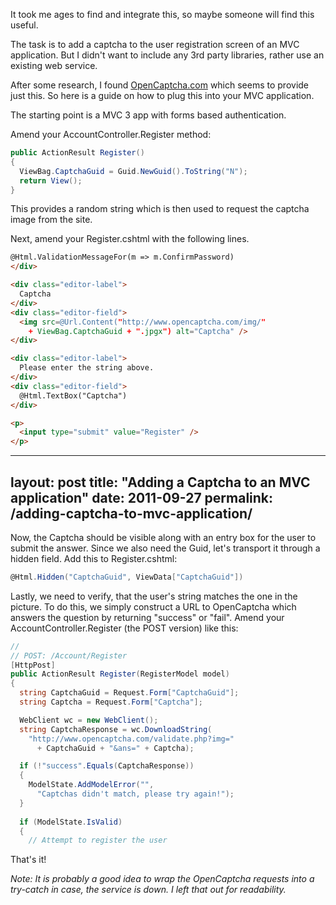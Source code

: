 It took me ages to find and integrate this, so maybe someone will find this useful.

The task is to add a captcha to the user registration screen of an MVC application. But I didn't want to include any 3rd party libraries, rather use an existing web service.

After some research, I found [OpenCaptcha.com](http://www.opencaptcha.com/) which seems to provide just this. So here is a guide on how to plug this into your MVC application.

The starting point is a MVC 3 app with forms based authentication.

Amend your AccountController.Register method:

```csharp
public ActionResult Register()
{
  ViewBag.CaptchaGuid = Guid.NewGuid().ToString("N");
  return View();
}
```

This provides a random string which is then used to request the captcha image from the site.

Next, amend your Register.cshtml with the following lines.

```html
@Html.ValidationMessageFor(m => m.ConfirmPassword)
</div>

<div class="editor-label">
  Captcha
</div>
<div class="editor-field">
  <img src=@Url.Content("http://www.opencaptcha.com/img/"
    + ViewBag.CaptchaGuid + ".jpgx") alt="Captcha" />
</div>

<div class="editor-label">
  Please enter the string above.
</div>
<div class="editor-field">
  @Html.TextBox("Captcha")
</div>

<p>
  <input type="submit" value="Register" />
</p>
```
---
layout: post
title:  "Adding a Captcha to an MVC application"
date:   2011-09-27
permalink: /adding-captcha-to-mvc-application/
---
Now, the Captcha should be visible along with an entry box for the user to submit the answer. Since we also need the Guid, let's transport it through a hidden field. Add this to Register.cshtml:

```csharp
@Html.Hidden("CaptchaGuid", ViewData["CaptchaGuid"])
```

Lastly, we need to verify, that the user's string matches the one in the picture. To do this, we simply construct a URL to OpenCaptcha which answers the question by returning "success" or "fail". Amend your AccountController.Register (the POST version) like this:

```csharp
//
// POST: /Account/Register
[HttpPost]
public ActionResult Register(RegisterModel model)
{
  string CaptchaGuid = Request.Form["CaptchaGuid"];
  string Captcha = Request.Form["Captcha"];

  WebClient wc = new WebClient();
  string CaptchaResponse = wc.DownloadString(
    "http://www.opencaptcha.com/validate.php?img="
      + CaptchaGuid + "&ans=" + Captcha);

  if (!"success".Equals(CaptchaResponse))
  {
    ModelState.AddModelError("",
      "Captchas didn't match, please try again!");
  }
  
  if (ModelState.IsValid)
  {
    // Attempt to register the user
```

That's it!

_Note: It is probably a good idea to wrap the OpenCaptcha requests into a 
try-catch in case, the service is down. I left that out for readability._

